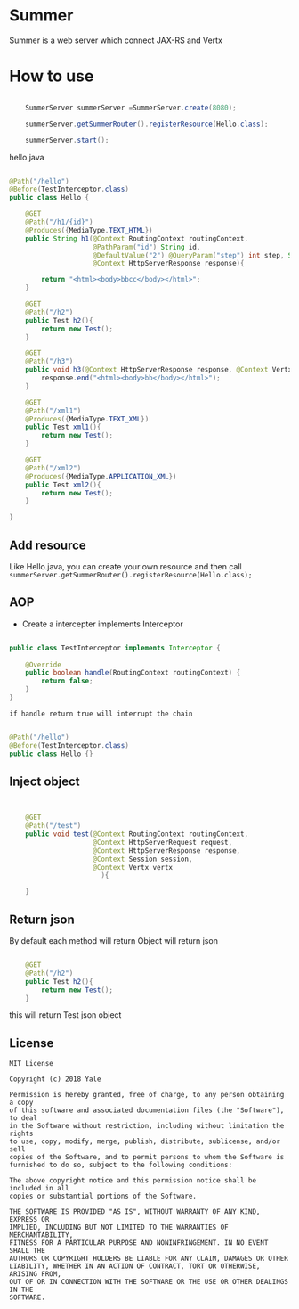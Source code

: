 # Summer

Summer is a web server which connect JAX-RS and Vertx

# How to use

```java

    SummerServer summerServer =SummerServer.create(8080);

    summerServer.getSummerRouter().registerResource(Hello.class);

    summerServer.start();

```

hello.java

```java

@Path("/hello")
@Before(TestInterceptor.class)
public class Hello {

    @GET
    @Path("/h1/{id}")
    @Produces({MediaType.TEXT_HTML})
    public String h1(@Context RoutingContext routingContext,
                     @PathParam("id") String id,
                     @DefaultValue("2") @QueryParam("step") int step, String text, @Context HttpServerRequest request,
                     @Context HttpServerResponse response){

        return "<html><body>bbcc</body></html>";
    }

    @GET
    @Path("/h2")
    public Test h2(){
        return new Test();
    }

    @GET
    @Path("/h3")
    public void h3(@Context HttpServerResponse response, @Context Vertx vertx){
        response.end("<html><body>bb</body></html>");
    }

    @GET
    @Path("/xml1")
    @Produces({MediaType.TEXT_XML})
    public Test xml1(){
        return new Test();
    }

    @GET
    @Path("/xml2")
    @Produces({MediaType.APPLICATION_XML})
    public Test xml2(){
        return new Test();
    }

}


```

## Add resource

Like Hello.java, you can create your own resource and then call `summerServer.getSummerRouter().registerResource(Hello.class);`

## AOP

- Create a intercepter implements Interceptor

```java

public class TestInterceptor implements Interceptor {
    
    @Override
    public boolean handle(RoutingContext routingContext) {
        return false;
    }
}

```
`if handle return true will interrupt the chain`


```java

@Path("/hello")
@Before(TestInterceptor.class)
public class Hello {}

```

## Inject object 

```java


    @GET
    @Path("/test")
    public void test(@Context RoutingContext routingContext,
                     @Context HttpServerRequest request,
                     @Context HttpServerResponse response,
                     @Context Session session,
                     @Context Vertx vertx
                       ){

    }

```

## Return json

By default each method will return Object will return json 

```java

    @GET
    @Path("/h2")
    public Test h2(){
        return new Test();
    }

```
this will return Test json object

## License

```
MIT License

Copyright (c) 2018 Yale

Permission is hereby granted, free of charge, to any person obtaining a copy
of this software and associated documentation files (the "Software"), to deal
in the Software without restriction, including without limitation the rights
to use, copy, modify, merge, publish, distribute, sublicense, and/or sell
copies of the Software, and to permit persons to whom the Software is
furnished to do so, subject to the following conditions:

The above copyright notice and this permission notice shall be included in all
copies or substantial portions of the Software.

THE SOFTWARE IS PROVIDED "AS IS", WITHOUT WARRANTY OF ANY KIND, EXPRESS OR
IMPLIED, INCLUDING BUT NOT LIMITED TO THE WARRANTIES OF MERCHANTABILITY,
FITNESS FOR A PARTICULAR PURPOSE AND NONINFRINGEMENT. IN NO EVENT SHALL THE
AUTHORS OR COPYRIGHT HOLDERS BE LIABLE FOR ANY CLAIM, DAMAGES OR OTHER
LIABILITY, WHETHER IN AN ACTION OF CONTRACT, TORT OR OTHERWISE, ARISING FROM,
OUT OF OR IN CONNECTION WITH THE SOFTWARE OR THE USE OR OTHER DEALINGS IN THE
SOFTWARE.

```


